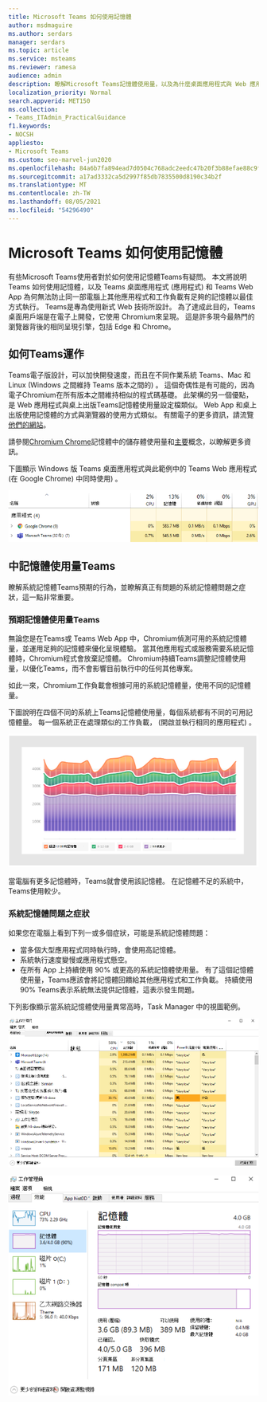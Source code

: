```yaml
---
title: Microsoft Teams 如何使用記憶體
author: msdmaguire
ms.author: serdars
manager: serdars
ms.topic: article
ms.service: msteams
ms.reviewer: ramesa
audience: admin
description: 瞭解Microsoft Teams記憶體使用量，以及為什麼桌面應用程式與 Web 應用程式之間的記憶體使用量相同。
localization_priority: Normal
search.appverid: MET150
ms.collection:
- Teams_ITAdmin_PracticalGuidance
f1.keywords:
- NOCSH
appliesto:
- Microsoft Teams
ms.custom: seo-marvel-jun2020
ms.openlocfilehash: 84a6b7fa894ead7d0504c768adc2eedc47b20f3b88efae88c9fd1fbdc9c7119f
ms.sourcegitcommit: a17ad3332ca5d2997f85db7835500d8190c34b2f
ms.translationtype: MT
ms.contentlocale: zh-TW
ms.lasthandoff: 08/05/2021
ms.locfileid: "54296490"
---
```

# <a name="how-microsoft-teams-uses-memory"></a>Microsoft Teams 如何使用記憶體

有些Microsoft Teams使用者對於如何使用記憶體Teams有疑問。 本文將說明 Teams 如何使用記憶體，以及 Teams 桌面應用程式 (應用程式) 和 Teams Web App 為何無法防止同一部電腦上其他應用程式和工作負載有足夠的記憶體以最佳方式執行。 Teams是專為使用新式 Web 技術所設計。 為了達成此目的，Teams桌面用戶端是在電子上開發，它使用 Chromium來呈現。 這是許多現今最熱門的瀏覽器背後的相同呈現引擎，包括 Edge 和 Chrome。

## <a name="how-teams-works"></a>如何Teams運作

Teams電子版設計，可以加快開發速度，而且在不同作業系統 Teams、Mac 和 Linux (Windows 之間維持 Teams 版本之間的) 。 這個奇偶性是有可能的，因為電子Chromium在所有版本之間維持相似的程式碼基礎。 此架構的另一個優點，是 Web 應用程式與桌上出版Teams記憶體使用量設定檔類似。 Web App 和桌上出版使用記憶體的方式與瀏覽器的使用方式類似。 有關電子的更多資訊，請流覽 [他們的網站](https://electronjs.org/)。

請參閱[Chromium Chrome](https://www.chromium.org/developers/memory-usage-backgrounder)記憶體中的儲存體使用量和[主要](https://chromium.googlesource.com/chromium/src.git/+/master/docs/memory/key_concepts.md)概念，以瞭解更多資訊。

下圖顯示 Windows 版 Teams 桌面應用程式與此範例中的 Teams Web 應用程式 (在 Google Chrome) 中同時使用) 。

![Teams應用程式與 Web 應用程式的記憶體使用量](media/teams-memory-clientweb.png)

## <a name="memory-usage-in-teams"></a>中記憶體使用量Teams

瞭解系統記憶體Teams預期的行為，並瞭解真正有問題的系統記憶體問題之症狀，這一點非常重要。

### <a name="expected-memory-usage-by-teams"></a>預期記憶體使用量Teams

無論您是在Teams或 Teams Web App 中，Chromium偵測可用的系統記憶體量，並運用足夠的記憶體來優化呈現體驗。 當其他應用程式或服務需要系統記憶體時，Chromium程式會放棄記憶體。 Chromium持續Teams調整記憶體使用量，以優化Teams，而不會影響目前執行中的任何其他專案。

如此一來，Chromium工作負載會根據可用的系統記憶體量，使用不同的記憶體量。

下圖說明在四個不同的系統上Teams記憶體使用量，每個系統都有不同的可用記憶體量。 每一個系統正在處理類似的工作負載， (開啟並執行相同的應用程式) 。

![Teams不同系統記憶體使用量](media/teams-memory-usage.png)

當電腦有更多記憶體時，Teams就會使用該記憶體。 在記憶體不足的系統中，Teams使用較少。

### <a name="symptoms-of-system-memory-issues"></a>系統記憶體問題之症狀

如果您在電腦上看到下列一或多個症狀，可能是系統記憶體問題：

- 當多個大型應用程式同時執行時，會使用高記憶體。
- 系統執行速度變慢或應用程式懸空。
- 在所有 App 上持續使用 90% 或更高的系統記憶體使用量。 有了這個記憶體使用量，Teams應該會將記憶體回饋給其他應用程式和工作負載。 持續使用 90% Teams表示系統無法提供記憶體，這表示發生問題。

下列影像顯示當系統記憶體使用量異常高時，Task Manager 中的視圖範例。

![Teams管理員中的記憶體使用量視圖](media/teams-memory-high-mem-process-list.png)

![Teams Manager 中的記憶體使用量圖表](media/teams-memory-high-mem-process-list2.png)
